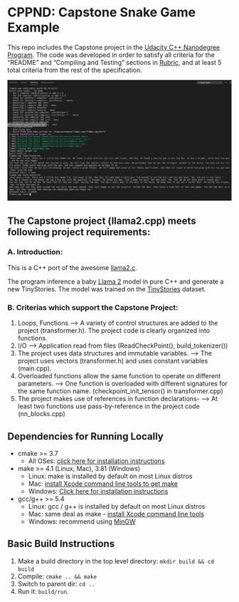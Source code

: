 # CPPND: Capstone Snake Game Example

This repo includes the Capstone project in the [Udacity C++ Nanodegree Program](https://www.udacity.com/course/c-plus-plus-nanodegree--nd213). The code was developed in order to satisfy all criteria for the “README” and “Compiling and Testing” sections in [Rubric](https://review.udacity.com/#!/rubrics/2533/view), and at least 5 total criteria from the rest of the specification.

<img src="run.png"/>

## The Capstone project (llama2.cpp) meets following project requirements:

### A. Introduction:
This is a C++ port of the awesome [llama2.c](https://github.com/karpathy/llama2.c/tree/master).

The program inference a baby [Llama 2](https://ai.meta.com/llama/) model in pure C++ and generate a new TinyStories. The model was trained on the [TinyStories](https://huggingface.co/datasets/roneneldan/TinyStories) dataset.


### B. Criterias which support the Capstone Project:

1. Loops, Functions --> A variety of control structures are added to the project (transformer.h). The project code is clearly organized into functions.
2. I/O --> Application read from files (ReadCheckPoint(), build_tokenizer())
3. The project uses data structures and immutable variables. --> The project uses vectors (transformer.h) and uses constant variables (main.cpp).
4. Overloaded functions allow the same function to operate on different parameters. --> One function is overloaded with different signatures for the same function name. (checkpoint_init_tensor() in transformer.cpp)
5. The project makes use of references in function declarations- --> At least two functions use pass-by-reference in the project code (nn_blocks.cpp)

## Dependencies for Running Locally
* cmake >= 3.7
  * All OSes: [click here for installation instructions](https://cmake.org/install/)
* make >= 4.1 (Linux, Mac), 3.81 (Windows)
  * Linux: make is installed by default on most Linux distros
  * Mac: [install Xcode command line tools to get make](https://developer.apple.com/xcode/features/)
  * Windows: [Click here for installation instructions](http://gnuwin32.sourceforge.net/packages/make.htm)
* gcc/g++ >= 5.4
  * Linux: gcc / g++ is installed by default on most Linux distros
  * Mac: same deal as make - [install Xcode command line tools](https://developer.apple.com/xcode/features/)
  * Windows: recommend using [MinGW](http://www.mingw.org/)

## Basic Build Instructions

1. Make a build directory in the top level directory: `mkdir build && cd build`
2. Compile: `cmake .. && make`
3. Switch to parent dir: `cd ..`
3. Run it: `build/run`.